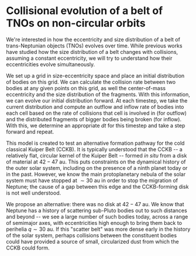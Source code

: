 # Collisional evolution of a belt of TNOs on non-circular orbits

We're interested in how the eccentricity and size distribution of a belt of trans-Neptunian objects (TNOs) evolves over time. While previous works have studied how the size distribution of a belt changes with collisions, assuming a constant eccentricity, we will try to understand how their eccentricities evolve simultaneously.

We set up a grid in size-eccentricity space and place an initial distribution of bodies on this grid. We can calculate the collision rate between two bodies at any given points on this grid, as well the center-of-mass eccentricity and the size distribution of the fragments. With this information, we can evolve our initial distribution forward. At each timestep, we take the current distribution and compute an outflow and inflow rate of bodies into each cell based on the rate of collisions that cell is involved in (for outflow) and the distributed fragments of bigger bodies being broken (for inflow). With this, we determine an appropriate $dt$ for this timestep and take a step forward and repeat. 



This model is created to test an alternative formation pathway for the cold classical Kuiper Belt (CCKB). It is typically understood that the CCKB -- a relatively flat, circular kernel of the Kuiper Belt -- formed *in situ* from a disk of material at $42-47\text{ au}$. This puts constraints on the dynamical history of the outer solar system, including on the presence of a ninth planet today or in the past. However, we know the main protoplanetary nebula of the solar system must have stopped at $\sim 30 \text{ au}$ in order to stop the migration of Neptune; the cause of a gap between this edge and the CCKB-forming disk is not well understood. 

We propose an alternative: there was no disk at $42-47\text{ au}$. We know that Neptune has a history of scattering sub-Pluto bodies out to such distances and beyond -- we see a large number of such bodies today, across a range of semimajor axes, with eccentricities high enough to bring them back to perihelia $q\sim 30 \text{ au}$. If this "scatter belt" was more dense early in the history of the solar system, perhaps collisions between the constituent bodies could have provided a source of small, circularized dust from which the CCKB could form.
